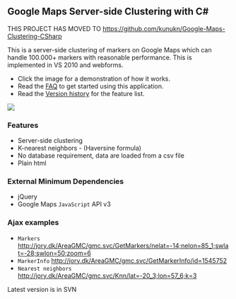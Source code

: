 ## Google Maps Server-side Clustering with C# ##

THIS PROJECT HAS MOVED TO
https://github.com/kunukn/Google-Maps-Clustering-CSharp


This is a server-side clustering of markers on Google Maps which can handle 100.000+ markers with reasonable performance.
This is implemented in VS 2010 and webforms.

  * Click the image for a demonstration of how it works.
  * Read the [FAQ](http://code.google.com/p/google-maps-server-side-clustering-dotnet/wiki/FAQ) to get started using this application.
  * Read the [Version history](http://code.google.com/p/google-maps-server-side-clustering-dotnet/wiki/Version) for the feature list.

[![](http://google-maps-server-side-clustering-dotnet.googlecode.com/svn/wiki/images/clustering.png)](http://jory.dk/AreaGMC/)



### Features ###
  * Server-side clustering
  * K-nearest neighbors - (Haversine formula)
  * No database requirement, data are loaded from a csv file
  * Plain html


### External Minimum Dependencies ###
  * jQuery
  * Google Maps `JavaScript` API v3


### Ajax examples ###
  * `Markers` http://jory.dk/AreaGMC/gmc.svc/GetMarkers/nelat=-14;nelon=85_1;swlat=-28;swlon=50;zoom=6
  * `MarkerInfo` http://jory.dk/AreaGMC/gmc.svc/GetMarkerInfo/id=1545752
  * `Nearest neighbors` http://jory.dk/AreaGMC/gmc.svc/Knn/lat=-20_3;lon=57_6;k=3


Latest version is in SVN